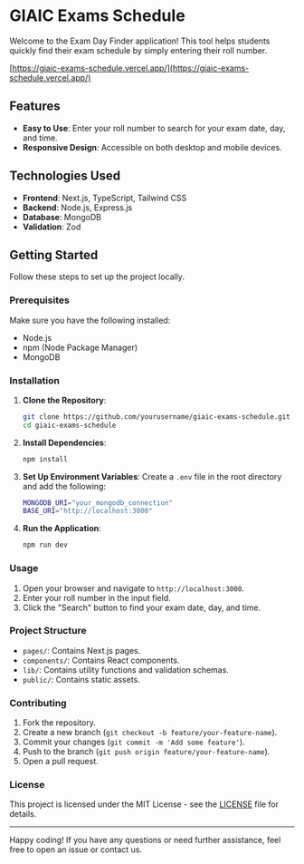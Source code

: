 # GIAIC Exams Schedule

Welcome to the Exam Day Finder application! This tool helps students quickly find their exam schedule by simply entering their roll number.

[https://giaic-exams-schedule.vercel.app/](https://giaic-exams-schedule.vercel.app/)

## Features

- **Easy to Use**: Enter your roll number to search for your exam date, day, and time.
- **Responsive Design**: Accessible on both desktop and mobile devices.

## Technologies Used

- **Frontend**: Next.js, TypeScript, Tailwind CSS
- **Backend**: Node.js, Express.js
- **Database**: MongoDB
- **Validation**: Zod

## Getting Started

Follow these steps to set up the project locally.

### Prerequisites

Make sure you have the following installed:

- Node.js
- npm (Node Package Manager)
- MongoDB

### Installation

1. **Clone the Repository**:

    ```sh
    git clone https://github.com/yourusername/giaic-exams-schedule.git
    cd giaic-exams-schedule
    ```

2. **Install Dependencies**:

    ```sh
    npm install
    ```

3. **Set Up Environment Variables**:
    Create a `.env` file in the root directory and add the following:

    ```sh
    MONGODB_URI="your_mongodb_connection"
    BASE_URI="http://localhost:3000"
    ```

4. **Run the Application**:

    ```sh
    npm run dev
    ```

### Usage

1. Open your browser and navigate to `http://localhost:3000`.
2. Enter your roll number in the input field.
3. Click the "Search" button to find your exam date, day, and time.

### Project Structure

- `pages/`: Contains Next.js pages.
- `components/`: Contains React components.
- `lib/`: Contains utility functions and validation schemas.
- `public/`: Contains static assets.

### Contributing

1. Fork the repository.
2. Create a new branch (`git checkout -b feature/your-feature-name`).
3. Commit your changes (`git commit -m 'Add some feature'`).
4. Push to the branch (`git push origin feature/your-feature-name`).
5. Open a pull request.

### License

This project is licensed under the MIT License - see the [LICENSE](LICENSE) file for details.

---

Happy coding! If you have any questions or need further assistance, feel free to open an issue or contact us.
